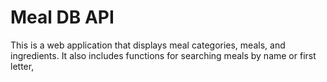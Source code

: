 # Meal DB API

This is a web application that displays meal categories, meals, and ingredients. It also includes functions for searching meals by name or first letter,
